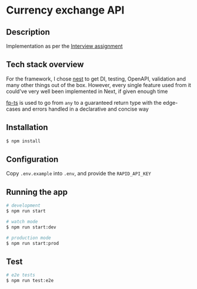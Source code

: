 # Currency exchange API

## Description

Implementation as per the [Interview assignment](./interview-assignment.md)

## Tech stack overview

For the framework, I chose [nest](https://nestjs.com/) to get DI, testing, OpenAPI, validation and many other things out of the box. However, every single feature used from it could've very well been implemented in Next, if given enough time

[fp-ts](https://github.com/gcanti/fp-ts) is used to go from `any` to a guaranteed return type with the edge-cases and errors handled in a declarative and concise way

## Installation

```bash
$ npm install
```

## Configuration

Copy `.env.example` into `.env`, and provide the `RAPID_API_KEY`

## Running the app

```bash
# development
$ npm run start

# watch mode
$ npm run start:dev

# production mode
$ npm run start:prod
```

## Test

```bash
# e2e tests
$ npm run test:e2e
```
